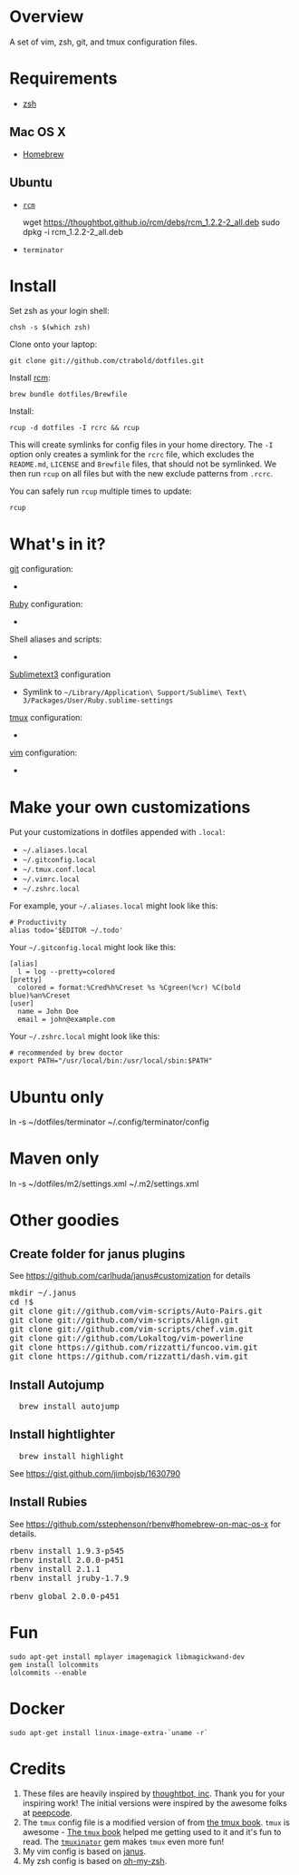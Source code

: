 # Overview

A set of vim, zsh, git, and tmux configuration files.


# Requirements

- [zsh](http://www.zsh.org/)

## Mac OS X

- [Homebrew](https://github.com/Homebrew/homebrew/wiki/Installation)

## Ubuntu

- [`rcm`](http://thoughtbot.github.io/rcm/)

    wget https://thoughtbot.github.io/rcm/debs/rcm_1.2.2-2_all.deb
    sudo dpkg -i rcm_1.2.2-2_all.deb

- `terminator`


# Install

Set zsh as your login shell:

    chsh -s $(which zsh)

Clone onto your laptop:

    git clone git://github.com/ctrabold/dotfiles.git

Install [rcm](https://github.com/thoughtbot/rcm):

    brew bundle dotfiles/Brewfile

Install:

    rcup -d dotfiles -I rcrc && rcup

This will create symlinks for config files in your home directory. The `-I`
option only creates a symlink for the `rcrc` file, which excludes the `README.md`, `LICENSE` and `Brewfile` files, that should not be symlinked.
We then run `rcup` on all files but with the new exclude patterns from `.rcrc`.

You can safely run `rcup` multiple times to update:

    rcup


# What's in it?

[git](http://git-scm.com/) configuration:

*

[Ruby](https://www.ruby-lang.org/en/) configuration:

*

Shell aliases and scripts:

*

[Sublimetext3]() configuration

* Symlink to `~/Library/Application\ Support/Sublime\ Text\ 3/Packages/User/Ruby.sublime-settings`

[tmux](http://robots.thoughtbot.com/a-tmux-crash-course)
configuration:

*

[vim](http://www.vim.org/) configuration:

*


# Make your own customizations

Put your customizations in dotfiles appended with `.local`:

* `~/.aliases.local`
* `~/.gitconfig.local`
* `~/.tmux.conf.local`
* `~/.vimrc.local`
* `~/.zshrc.local`

For example, your `~/.aliases.local` might look like this:

    # Productivity
    alias todo='$EDITOR ~/.todo'

Your `~/.gitconfig.local` might look like this:

    [alias]
      l = log --pretty=colored
    [pretty]
      colored = format:%Cred%h%Creset %s %Cgreen(%cr) %C(bold blue)%an%Creset
    [user]
      name = John Doe
      email = john@example.com

Your `~/.zshrc.local` might look like this:

    # recommended by brew doctor
    export PATH="/usr/local/bin:/usr/local/sbin:$PATH"



# Ubuntu only
ln -s ~/dotfiles/terminator ~/.config/terminator/config

# Maven only
ln -s ~/dotfiles/m2/settings.xml ~/.m2/settings.xml
</pre>

# Other goodies

## Create folder for janus plugins

See https://github.com/carlhuda/janus#customization for details
<pre>
mkdir ~/.janus
cd !$
git clone git://github.com/vim-scripts/Auto-Pairs.git
git clone git://github.com/vim-scripts/Align.git
git clone git://github.com/vim-scripts/chef.vim.git
git clone git://github.com/Lokaltog/vim-powerline
git clone https://github.com/rizzatti/funcoo.vim.git
git clone https://github.com/rizzatti/dash.vim.git
</pre>

## Install Autojump

<pre>
  brew install autojump
</pre>

## Install hightlighter

<pre>
  brew install highlight
</pre>

See https://gist.github.com/jimbojsb/1630790

## Install Rubies

See https://github.com/sstephenson/rbenv#homebrew-on-mac-os-x for details.

<pre>
rbenv install 1.9.3-p545
rbenv install 2.0.0-p451
rbenv install 2.1.1
rbenv install jruby-1.7.9

rbenv global 2.0.0-p451
</pre>


# Fun

    sudo apt-get install mplayer imagemagick libmagickwand-dev
    gem install lolcommits
    lolcommits --enable


# Docker

    sudo apt-get install linux-image-extra-`uname -r`


# Credits

1. These files are heavily inspired by [thoughtbot, inc](http://thoughtbot.com/community). Thank you for your inspiring work!
The initial versions were inspired by the awesome folks at [peepcode](https://peepcode.com/products/advanced-command-line).
2. The `tmux` config file is a modified version of from [the tmux book](http://media.pragprog.com/titles/bhtmux/code/workflows/tmux.conf).
`tmux` is awesome - [The `tmux` book](http://pragprog.com/book/bhtmux/tmux) helped me getting used to it and it's fun to read.
The [`tmuxinator`](https://github.com/aziz/tmuxinator) gem makes `tmux` even more fun!
3. My vim config is based on [janus](https://github.com/carlhuda/janus).
4. My zsh config is based on [oh-my-zsh](https://github.com/robbyrussell/oh-my-zsh).
